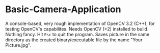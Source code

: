 # Basic-Camera-Application
A console-based, very rough implementation of OpenCV 3.2 (C++), for testing OpenCV's capabilites. Needs OpenCV (>2) installed to build. Nothing fancy. Hit `Esc` to quit the program. Saves picture in the same directory as the created binary/executable file by the name "Your Picture.jpg".
